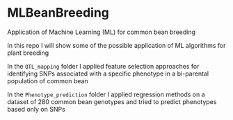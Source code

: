 # MLBeanBreeding
Application of Machine Learning (ML) for common bean breeding

In this repo I will show some of the possible application of ML algorithms for plant breeding

In the `QTL_mapping` folder I applied feature selection approaches  for identifying SNPs associated with a specific phenotype in a bi-parental population of common bean

In the `Phenotype_prediction` folder I applied regression methods on a dataset of 280 common bean genotypes and tried to predict phenotypes based only on SNPs
